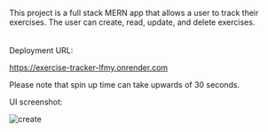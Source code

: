 This project is a full stack MERN app that allows a user to track their exercises. The user can create, read, update, and delete exercises.
\
\
\
Deployment URL:

https://exercise-tracker-lfmy.onrender.com

Please note that spin up time can take upwards of 30 seconds.

UI screenshot:

![create](https://github.com/emmanueposu/Exercise-Tracker/assets/102590682/279b7f31-0e19-4dd2-8c68-53432aa861ed)
